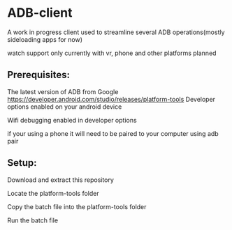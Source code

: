 # ADB-client
A work in progress client used to streamline several ADB operations(mostly sideloading apps for now)

watch support only currently with vr, phone and other platforms planned

## Prerequisites:
The latest version of ADB from Google https://developer.android.com/studio/releases/platform-tools
Developer options enabled on your android device

Wifi debugging enabled in developer options

if your using a phone it will need to be paired to your computer using adb pair

## Setup:
Download and extract this repository

Locate the platform-tools folder

Copy the batch file into the platform-tools folder

Run the batch file
